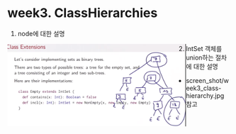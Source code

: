 

# week3. ClassHierarchies
1. node에 대한 설명
<div>
<img src="https://github.com/freepsw/FunctionalProgrammingScala/blob/master/screen_shot/week3-4_01.PNG" width="80%" height="80%" align="left">
</div>

2. IntSet 객체를 union하는 절차에 대한 설명
 - screen_shot/week3_class-hierarchy.jpg 참고
